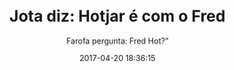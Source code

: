 ---
title: "Jota diz: Hotjar é com o Fred"
subtitle: "Farofa pergunta: Fred Hot?”"
image: "img/20170420-farofapergunta:fredhot?”.jpg"
date: 2017-04-20 18:36:15
---